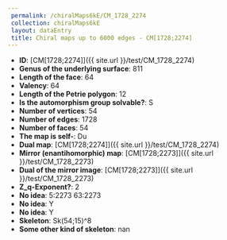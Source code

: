 ```yaml
--- 
 permalink: /chiralMaps6kE/CM_1728_2274 
 collection: chiralMaps6kE
 layout: dataEntry
 title: Chiral maps up to 6000 edges - CM[1728;2274]
---
```


- **ID**: [CM[1728;2274]]({{ site.url }}/test/CM_1728_2274)
- **Genus of the underlying surface**: 811
- **Length of the face**: 64
- **Valency**: 64
- **Length of the Petrie polygon**: 12
- **Is the automorphism group solvable?**: S
- **Number of vertices**: 54
- **Number of edges**: 1728
- **Number of faces**: 54
- **The map is self-**: Du
- **Dual map**: [CM[1728;2274]]({{ site.url }}/test/CM_1728_2274)
- **Mirror (enantihomorphic) map**: [CM[1728;2273]]({{ site.url }}/test/CM_1728_2273)
- **Dual of the mirror image**: [CM[1728;2273]]({{ site.url }}/test/CM_1728_2273)
- **Z_q-Exponent?**: 2
- **No idea**:  5:2273 63:2273
- **No idea**: Y
- **No idea**: Y
- **Skeleton**: Sk(54;15)^8
- **Some other kind of skeleton**: nan
